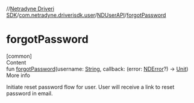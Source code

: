 //[Netradyne Driveri SDK](../../index.md)/[com.netradyne.driverisdk.user](../index.md)/[NDUserAPI](index.md)/[forgotPassword](forgot-password.md)



# forgotPassword  
[common]  
Content  
fun [forgotPassword](forgot-password.md)(username: [String](https://kotlinlang.org/api/latest/jvm/stdlib/kotlin/-string/index.html), callback: (error: [NDError](../../com.netradyne.driverisdk/-n-d-error/index.md)?) -> [Unit](https://kotlinlang.org/api/latest/jvm/stdlib/kotlin/-unit/index.html))  
More info  


Initiate reset password flow for user. User will receive a link to reset password in email.

  



